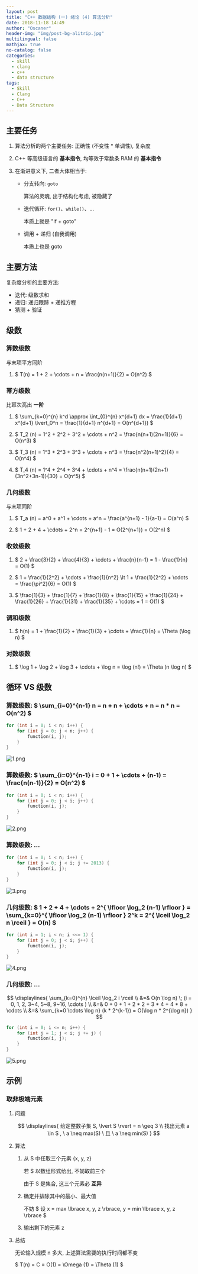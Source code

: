 ```yaml
---
layout: post
title: "C++ 数据结构 (一) 绪论 (4) 算法分析"
date: 2018-11-18 14:49
author: "Oscaner"
header-img: "img/post-bg-alitrip.jpg"
multilingual: false
mathjax: true
no-catalog: false
categories:
  - skill
  - clang
  - c++
  - data structure
tags:
  - Skill
  - Clang
  - C++
  - Data Structure
---
```


## 主要任务

1. 算法分析的两个主要任务: 正确性 (不变性 * 单调性), 复杂度

2. C++ 等高级语言的 **基本指令**, 均等效于常数条 RAM 的 **基本指令**

3. 在渐进意义下, 二者大体相当于:

    - 分支转向: `goto`

        算法的灵魂, 出于结构化考虑, 被隐藏了

    - 迭代循环: `for()`、`while()`、...

        本质上就是 "if + goto"

    - 调用 + 递归 (自我调用)

        本质上也是 goto

## 主要方法

复杂度分析的主要方法:

- 迭代: 级数求和
- 递归: 递归跟踪 + 递推方程
- 猜测 + 验证

## 级数

### 算数级数

与末项平方同阶

1. $ T(n) = 1 + 2 + \cdots + n = \frac{n(n+1)}{2} = O(n^2) $

### 幂方级数

比幂次高出 **一阶**

1. $ \sum_{k=0}^{n} k^d \approx \int_{0}^{n} x^{d+1} dx = \frac{1}{d+1} x^{d+1} \lvert_0^n = \frac{1}{d+1} n^{d+1} = O(n^{d+1}) $

2. $ T_2 (n) = 1^2 + 2^2 + 3^2 + \cdots + n^2 = \frac{n(n+1)(2n+1)}{6} = O(n^3) $

3. $ T_3 (n) = 1^3 + 2^3 + 3^3 + \cdots + n^3 = \frac{n^2(n+1)^2}{4} = O(n^4) $

4. $ T_4 (n) = 1^4 + 2^4 + 3^4 + \cdots + n^4 = \frac{n(n+1)(2n+1)(3n^2+3n-1)}{30} = O(n^5) $

### 几何级数

与末项同阶

1. $ T_a (n) = a^0 + a^1 + \cdots + a^n = \frac{a^{n+1} - 1}{a-1} = O(a^n) $

2. $ 1 + 2 + 4 + \cdots + 2^n = 2^{n+1} - 1 = O(2^{n+1}) = O(2^n) $

### 收敛级数

1. $ 2 + \frac{3}{2} + \frac{4}{3} + \cdots + \frac{n}{n-1} = 1 - \frac{1}{n} = O(1) $

2. $ 1 + \frac{1}{2^2} + \cdots + \frac{1}{n^2} \lt 1 + \frac{1}{2^2} + \cdots = \frac{\pi^2}{6} = O(1) $

3. $ \frac{1}{3} + \frac{1}{7} + \frac{1}{8} + \frac{1}{15} + \frac{1}{24} + \frac{1}{26} + \frac{1}{31} + \frac{1}{35} + \cdots = 1 = O(1) $

### 调和级数

1. $ h(n) = 1 + \frac{1}{2} + \frac{1}{3} + \cdots + \frac{1}{n} = \Theta (\log n) $

### 对数级数

1. $ \log 1 + \log 2 + \log 3 + \cdots + \log n = \log (n!) = \Theta (n \log n) $

## 循环 VS 级数

### 算数级数: $ \sum_{i=0}^{n-1} n = n + n + \cdots + n = n * n = O(n^2) $

```cpp
for (int i = 0; i < n; i++) {
    for (int j = 0; j < n; j++) {
        function(i, j);
    }
}
```

![1.png](/assets/img/in-post/skill/data-structure/post-intro-algorithm-analysis/1.png)

### 算数级数: $ \sum_{i=0}^{n-1} i = 0 + 1 + \cdots + (n-1) = \frac{n(n-1)}{2} = O(n^2) $

```cpp
for (int i = 0; i < n; i++) {
    for (int j = 0; j < i; j++) {
        function(i, j);
    }
}
```

![2.png](/assets/img/in-post/skill/data-structure/post-intro-algorithm-analysis/2.png)

### 算数级数: ...

```cpp
for (int i = 0; i < n; i++) {
    for (int j = 0; j < i; j += 2013) {
        function(i, j);
    }
}
```

![3.png](/assets/img/in-post/skill/data-structure/post-intro-algorithm-analysis/3.png)

### 几何级数: $ 1 + 2 + 4 + \cdots + 2^{ \lfloor \log_2 (n-1) \rfloor } = \sum_{k=0}^{ \lfloor \log_2 (n-1) \rfloor } 2^k = 2^{ \lceil \log_2 n \rceil } = O(n) $

```cpp
for (int i = 1; i < n; i <<= 1) {
    for (int j = 0; j < i; j++) {
        function(i, j);
    }
}
```

![4.png](/assets/img/in-post/skill/data-structure/post-intro-algorithm-analysis/4.png)

### 几何级数: ...

$$
\displaylines{
  \sum_{k=0}^{n} \lceil \log_2 i \rceil
    \\
    &=& O(n \log n) \; (i = 0, 1, 2, 3~4, 5~8, 9~16, \cdots )
    \\
    &=& 0 + 0 + 1 + 2 * 2 + 3 * 4 + 4 * 8 + \cdots
    \\
    &=& \sum_{k=0 \cdots \log n} (k * 2^{k-1}) = O(\log n * 2^{\log n})
}
$$

```cpp
for (int i = 0; i <= n; i++) {
    for (int j = 1; j < i; j += j) {
        function(i, j);
    }
}
```

![5.png](/assets/img/in-post/skill/data-structure/post-intro-algorithm-analysis/5.png)

## 示例

### 取非极端元素

1. 问题

    $$
    \displaylines{
      给定整数子集 S, \lvert S \rvert = n \geq 3
      \\
      找出元素 a \in S , \  a \neq max(S) \  且 \  a \neq min(S)
    }
    $$

2. 算法

    1. 从 S 中任取三个元素 {x, y, z}

        若 S 以数组形式给出, 不妨取前三个

        由于 S 是集合, 这三个元素必 **互异**

    2. 确定并排除其中的最小、最大值

        不妨 $ 设 x = max \lbrace x, y, z \rbrace, y = min \lbrace x, y, z \rbrace $

    3. 输出剩下的元素 z

3. 总结

    无论输入规模 n 多大, 上述算法需要的执行时间都不变

    $ T(n) = C = O(1) = \Omega (1) = \Theta (1) $

